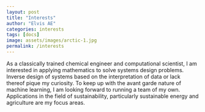 ```yaml
---
layout: post
title: "Interests"
author: "Elvis AE"
categories: interests
tags: [docs]
image: assets/images/arctic-1.jpg
permalink: /interests
---
```


As a classically trained chemical engineer and computational scientist, I am interested in applying mathematics to solve systems design problems. Inverse design of systems based on the interpretation of data or lack thereof pique my curiosity. To keep up with the avant garde nature of machine learning, I am looking forward to running a team of my own. Applications in the field of sustainability, particularly sustainable energy and agriculture are my focus areas.
